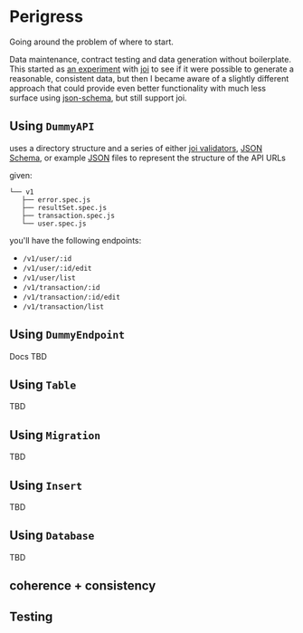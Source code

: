 Perigress
=========

Going around the problem of where to start.

Data maintenance, contract testing and data generation without boilerplate. This started as [an experiment](https://github.com/khrome/joinerator) with [joi](https://joi.dev/) to see if it were possible to generate a reasonable, consistent data, but then I became aware of a slightly different approach that could provide even better functionality with much less surface using [json-schema](), but still support joi.

Using `DummyAPI`
---------------

uses a directory structure and a series of either [joi validators](), [JSON Schema](), or example [JSON]() files to represent the structure of the API URLs

given:
```
└── v1
   ├── error.spec.js
   ├── resultSet.spec.js
   ├── transaction.spec.js
   └── user.spec.js
```

you'll have the following endpoints:

- `/v1/user/:id`
- `/v1/user/:id/edit`
- `/v1/user/list`
- `/v1/transaction/:id`
- `/v1/transaction/:id/edit`
- `/v1/transaction/list`


Using `DummyEndpoint`
--------------------

Docs TBD

Using `Table`
-------------

TBD

Using `Migration`
-----------------

TBD

Using `Insert`
--------------

TBD

Using `Database`
----------------

TBD

coherence + consistency
-----------------------


Testing
-------
